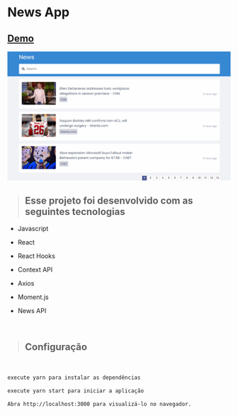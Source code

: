 <h1>News App</h1>

</hr>

<a href="https://news-app-puifwoij8.vercel.app/" target="_blank"><h2>Demo</h2></a>
<img src="./github/news.gif"/>

> <h2>Esse projeto foi desenvolvido com as seguintes tecnologias</h2>

</hr>

- Javascript
- React
- React Hooks
- Context API
- Axios
- Moment.js
- News API

  <br>

> <h2>Configuração</h2>

 <br>

```
execute yarn para instalar as dependências
```

```
execute yarn start para iniciar a aplicação
```

```
Abra http://localhost:3000 para visualizá-lo no navegador.
```
